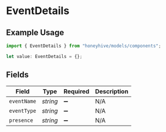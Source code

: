 # EventDetails

## Example Usage

```typescript
import { EventDetails } from "honeyhive/models/components";

let value: EventDetails = {};
```

## Fields

| Field              | Type               | Required           | Description        |
| ------------------ | ------------------ | ------------------ | ------------------ |
| `eventName`        | *string*           | :heavy_minus_sign: | N/A                |
| `eventType`        | *string*           | :heavy_minus_sign: | N/A                |
| `presence`         | *string*           | :heavy_minus_sign: | N/A                |